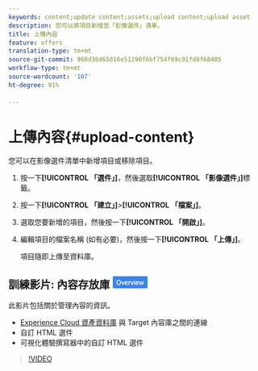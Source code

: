 ```yaml
---
keywords: content;update content;assets;upload content;upload asset
description: 您可以將項目新增至「影像選件」清單。
title: 上傳內容
feature: offers
translation-type: tm+mt
source-git-commit: 968d36d65016e51290f6bf754f69c91fd8f68405
workflow-type: tm+mt
source-wordcount: '107'
ht-degree: 91%

---
```



# 上傳內容{#upload-content}

您可以在影像選件清單中新增項目或移除項目。

1. 按一下&#x200B;**[!UICONTROL 「選件」]**，然後選取&#x200B;**[!UICONTROL 「影像選件」]**&#x200B;標籤。
1. 按一下&#x200B;**[!UICONTROL 「建立」]**>**[!UICONTROL 「檔案」]**。
1. 選取您要新增的項目，然後按一下&#x200B;**[!UICONTROL 「開啟」]**。
1. 編輯項目的檔案名稱 (如有必要)，然後按一下&#x200B;**[!UICONTROL 「上傳」]**。

   項目隨即上傳至資料庫。

## 訓練影片: 內容存放庫  ![概述徽章](/help/assets/overview.png)

此影片包括關於管理內容的資訊。

* [Experience Cloud 資產資料庫](https://experienceleague.adobe.com/docs/core-services/interface/assets/creative-cloud.html) 與 Target 內容庫之間的連線
* 自訂 HTML 選件
* 可視化體驗撰寫器中的自訂 HTML 選件

>[!VIDEO](https://video.tv.adobe.com/v/17387)